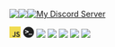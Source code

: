 <a href="https://discord.com/users/362628885361197056"><img align="left" src="https://lanyard-profile-readme-nyria.vercel.app/api/362628885361197056?bg=23283d&borderRadius=8px&hideDiscrim=false"/></a>

<a href="https://github.com/therealgwjosh">
  <img align="left" src="https://github-readme-stats.vercel.app/api/top-langs/?username=therealgwjosh&layout=compact&theme=dark" />
</a>

[![My Discord Server](https://img.shields.io/discord/818960705255899178?color=gold&label=Joshua%27s%20Palace&logo=discord&logoColor=gold&style=for-the-badge)](https://discord.gg/qafdmryEye)

<code><img height="20" src="https://raw.githubusercontent.com/github/explore/80688e429a7d4ef2fca1e82350fe8e3517d3494d/topics/javascript/javascript.png"></code>
<code><img height="20" src="https://raw.githubusercontent.com/github/explore/80688e429a7d4ef2fca1e82350fe8e3517d3494d/topics/terminal/terminal.png"></code>
<code><img height="20" src="https://cdn.discordapp.com/emojis/763439056876994590.png?v=1"></code>
<code><img height="20" src="https://raw.githubusercontent.com/TheRealGWJosh/TheRealGWJosh/main/BetterDiscord.svg"></code>
<code><img height="20" src="https://raw.githubusercontent.com/TheRealGWJosh/TheRealGWJosh/main/Stylus.svg"></code>
<code><img height="15" src="https://raw.githubusercontent.com/TheRealGWJosh/TheRealGWJosh/main/Vizality.svg"></code>
<code><img height="20" src="https://raw.githubusercontent.com/TheRealGWJosh/TheRealGWJosh/main/Powercord.svg"></code>

<!--
**TheRealGWJosh/TheRealGWJosh** is a ✨ _special_ ✨ repository because its `README.md` (this file) appears on your GitHub profile.
